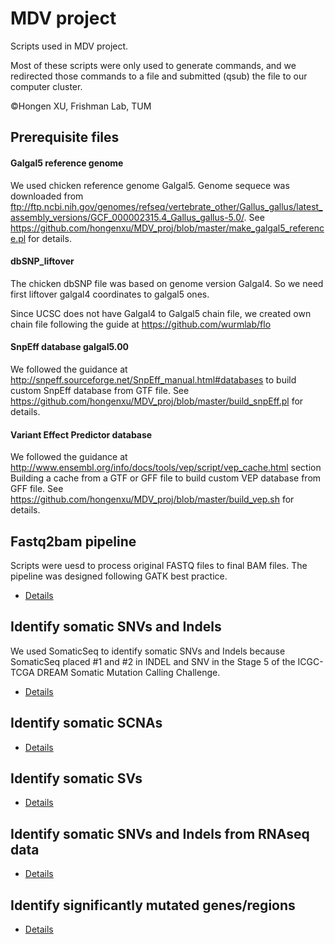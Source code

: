 # MDV project
Scripts used in MDV project. 

Most of these scripts were only used to generate commands, and we redirected those commands to a file and submitted (qsub) the file to our computer cluster.

&copy;Hongen XU, Frishman Lab, TUM

## Prerequisite files

#### Galgal5 reference genome
We used chicken reference genome Galgal5. Genome sequece was downloaded from ftp://ftp.ncbi.nih.gov/genomes/refseq/vertebrate_other/Gallus_gallus/latest_assembly_versions/GCF_000002315.4_Gallus_gallus-5.0/. See https://github.com/hongenxu/MDV_proj/blob/master/make_galgal5_reference.pl for details.


#### dbSNP_liftover
The chicken dbSNP file was based on genome version Galgal4. So we need first liftover galgal4 coordinates to galgal5 ones. 

Since UCSC does not have Galgal4 to Galgal5 chain file, we created own chain file following the guide at https://github.com/wurmlab/flo

#### SnpEff database galgal5.00
We followed the guidance at http://snpeff.sourceforge.net/SnpEff_manual.html#databases to build custom SnpEff database from GTF file. See https://github.com/hongenxu/MDV_proj/blob/master/build_snpEff.pl for details.

#### Variant Effect Predictor database 
We followed the guidance at http://www.ensembl.org/info/docs/tools/vep/script/vep_cache.html  section Building a cache from a GTF or GFF file to build custom VEP database from GFF file. See https://github.com/hongenxu/MDV_proj/blob/master/build_vep.sh for details.

## Fastq2bam pipeline
Scripts were uesd to process original FASTQ files to final BAM files. The pipeline was designed following GATK best practice.
* [Details](https://github.com/hongenxu/MDV_proj/tree/master/fastq2bam)

## Identify somatic SNVs and Indels
We used SomaticSeq to identify somatic SNVs and Indels because SomaticSeq placed #1 and #2 in INDEL and SNV in the Stage 5 of the ICGC-TCGA DREAM Somatic Mutation Calling Challenge.
* [Details](https://github.com/hongenxu/MDV_proj/tree/master/somatic_snv_indel)

## Identify somatic SCNAs
* [Details](https://github.com/hongenxu/MDV_proj/tree/master/somatic_scna)

## Identify somatic SVs
* [Details](https://github.com/hongenxu/MDV_proj/tree/master/somatic_sv)

## Identify somatic SNVs and Indels from RNAseq data
* [Details](RNAseq/README.md)

## Identify significantly mutated genes/regions
* [Details](driver_genes/README.md)


